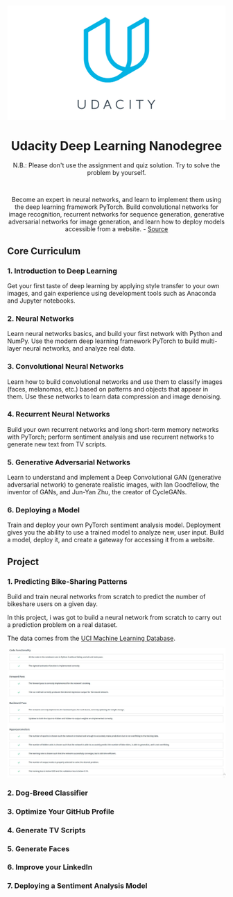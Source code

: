 <div align="center">
    <img src="./Udacity.png">
    <h1>Udacity Deep Learning Nanodegree</h1>
    <p>N.B.: Please don't use the assignment and quiz solution. Try to solve the problem by yourself.</p><br/>
    <p>Become an expert in neural networks, and learn to implement them using the deep learning framework PyTorch. Build convolutional networks for image recognition, recurrent networks for sequence generation, generative adversarial networks for image generation, and learn how to deploy models accessible from a website. - <a href="https://www.udacity.com/course/deep-learning-nanodegree--nd101">Source</a></p>
</div>

## Core Curriculum

### 1. Introduction to Deep Learning
Get your first taste of deep learning by applying style transfer to your own images, and gain experience using development tools such as Anaconda and Jupyter notebooks.


### 2. Neural Networks
Learn neural networks basics, and build your first network with Python and NumPy. Use the modern deep learning framework PyTorch to build multi-layer neural networks, and analyze real data.

### 3. Convolutional Neural Networks
Learn how to build convolutional networks and use them to classify images (faces, melanomas, etc.) based on patterns and objects that appear in them. Use these networks to learn data compression and image denoising.

### 4. Recurrent Neural Networks
Build your own recurrent networks and long short-term memory networks with PyTorch; perform sentiment analysis and use recurrent networks to generate new text from TV scripts.

### 5. Generative Adversarial Networks
Learn to understand and implement a Deep Convolutional GAN (generative adversarial network) to generate realistic images, with Ian Goodfellow, the inventor of GANs, and Jun-Yan Zhu, the creator of CycleGANs.

### 6. Deploying a Model
Train and deploy your own PyTorch sentiment analysis model. Deployment gives you the ability to use a trained model to analyze new, user input. Build a model, deploy it, and create a gateway for accessing it from a website.

## Project

### 1. Predicting Bike-Sharing Patterns
Build and train neural networks from scratch to predict the number of bikeshare users on a given day.

In this project, i was got to build a neural network from scratch to carry out a prediction problem on a real dataset.

The data comes from the [UCI Machine Learning Database](https://archive.ics.uci.edu/ml/datasets/Bike+Sharing+Dataset).

<img src="./Project/Project_1-Predicting_Bike_Sharing_Patterns/Project-1_Review.jpg">

### 2. Dog-Breed Classifier

### 3. Optimize Your GitHub Profile

### 4. Generate TV Scripts

### 5. Generate Faces

### 6. Improve your LinkedIn

### 7. Deploying a Sentiment Analysis Model